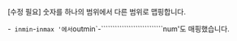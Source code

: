 [수정 필요]
숫자를 하나의 범위에서 다른 범위로 맵핑합니다.

-` inmin`-`inmax '에서`outmin`-```````````````````````````num'도 매핑했습니다.